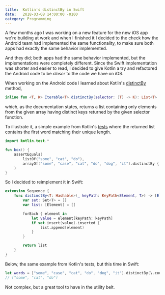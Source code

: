 ```yaml
---
title:  Kotlin's distinctBy in Swift
date:   2018-03-08 14:00:00 -0100
category: Programming
---
```


A few months ago I was working on a new feature for the new iOS app we're building at work and when I finished it I decided to the check how the Android team had implemented the same functionality, to make sure both apps had exactly the same behavior implemented. 

And they did; both apps had the same behavior implemented, but the implementations were completely different. Since the Swift implementation was shorter and easier to read, I decided to give Kotlin a try and refactored the Android code to be *closer* to the code we have on iOS.

When working on the Android code I learned about Kotlin's [distinctBy](https://kotlinlang.org/api/latest/jvm/stdlib/kotlin.collections/distinct-by.html) method,

```kotlin
inline fun <T, K> Iterable<T>.distinctBy(selector: (T) -> K): List<T>
```

which, as the documentation states, returns a list containing only elements from the given array having distinct keys returned by the given selector function.

To illustrate it, a simple example from Kotlin's [tests](https://github.com/JetBrains/kotlin-native/blob/a69def42542cf250ee26d9c1c09544a720809df5/backend.native/tests/external/stdlib/collections/SetOperationsTest/distinctBy.kt) where the returned list contains the first word matching their unique length.

```kotlin
import kotlin.test.*

fun box() {
    assertEquals(
        listOf("some", "cat", "do"),
        arrayOf("some", "case", "cat", "do", "dog", "it").distinctBy { it.length }
    )
}
```

So I decided to reimplement it in Swift:

```swift
extension Sequence {
    func distinctBy<T: Hashable>(_ keyPath: KeyPath<Element, T>) -> [Element] {
        var set: Set<T> = []
        var list: [Element] = []

        forEach { element in
            let value = element[keyPath: keyPath]
            if set.insert(value).inserted {
                list.append(element)
            }
        }

        return list
    }
}
```

Below, the same example from Kotlin's tests, but this time in Swift:

```swift
let words = ["some", "case", "cat", "do", "dog", "it"].distinctBy(\.count)
// ["some", "cat", "do"]
```

Not complex, but a great tool to have in the utility belt.